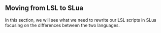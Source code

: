 ## Moving from LSL to SLua

In this section, we will see what we need to rewrite our LSL scripts in SLua focusing on the differences between the two languages.
